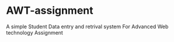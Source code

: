 # AWT-assignment
A simple Student Data entry and retrival system For Advanced Web technology Assignment
